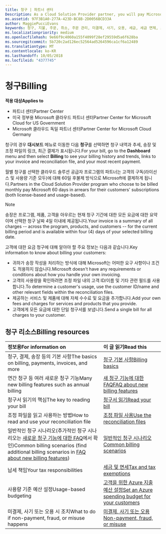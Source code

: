 ```yaml
---
title: 청구 | 파트너 센터
Description: As a Cloud Solution Provider partner, you will pay Microsoft 60 days in arrears for the license-based and usage-based subscriptions of your customers.
ms.assetid: 97F3B1A0-277A-423D-BC8B-2D0056BCD33A
author: MaggiePucciEvans
keywords: 청구, 지불, 주문, 취소, 주문 관리, 미결제, 사기, 오용, 세금, 세금 면제, 조정 파일
ms.localizationpriority: medium
ms.openlocfilehash: 9e66f9c4060a155f4099f28ef29559d5a6f628ba
ms.sourcegitcommit: 5b720c2ad126ec52564ad5264596ca1cf6a12489
ms.translationtype: MT
ms.contentlocale: ko-KR
ms.lasthandoff: 10/05/2018
ms.locfileid: "4377745"
---
```

# <a name="billing"></a><span data-ttu-id="96ec3-103">청구</span><span class="sxs-lookup"><span data-stu-id="96ec3-103">Billing</span></span>

**<span data-ttu-id="96ec3-104">적용 대상</span><span class="sxs-lookup"><span data-stu-id="96ec3-104">Applies to</span></span>**

-  <span data-ttu-id="96ec3-105">파트너 센터</span><span class="sxs-lookup"><span data-stu-id="96ec3-105">Partner Center</span></span>
-  <span data-ttu-id="96ec3-106">미국 정부용 Microsoft 클라우드 파트너 센터</span><span class="sxs-lookup"><span data-stu-id="96ec3-106">Partner Center for Microsoft Cloud for US Government</span></span>
-  <span data-ttu-id="96ec3-107">Microsoft 클라우드 독일 파트너 센터</span><span class="sxs-lookup"><span data-stu-id="96ec3-107">Partner Center for Microsoft Cloud Germany</span></span>

<span data-ttu-id="96ec3-108">청구의 경우 **대시보드** 메뉴로 이동한 다음 **청구**를 선택하면 청구 내역과 추세, 송장 및 조정 파일의 링크, 최근 결제가 표시됩니다.</span><span class="sxs-lookup"><span data-stu-id="96ec3-108">For your bill, go to the **Dashboard** menu and then select **Billing** to see your billing history and trends, links to your invoice and reconciliation file, and your most recent payment.</span></span>

<span data-ttu-id="96ec3-109">월별 청구를 선택한 클라우드 솔루션 공급자 프로그램의 파트너는 고객의 구독(라이선스 및 사용량 기준 모두)에 대해 60일 후불제 방식으로 Microsoft에 결제하게 됩니다.</span><span class="sxs-lookup"><span data-stu-id="96ec3-109">Partners in the Cloud Solution Provider program who choose to be billed monthly pay Microsoft 60 days in arrears for their customers' subscriptions (both license-based and usage-based).</span></span>

> [!NOTE]  
> <span data-ttu-id="96ec3-110">송장은 프로그램, 제품, 고객을 아우르는 현재 청구 기간에 대한 모든 요금에 대한 요약이며 선택한 청구 날짜 4일 이내에 제공됩니다.</span><span class="sxs-lookup"><span data-stu-id="96ec3-110">Your invoice is a summary of all charges -- across the program, products, and customers -- for the current billing period and is available within four (4) days of your selected billing date.</span></span>

<span data-ttu-id="96ec3-111">고객에 대한 요금 청구에 대해 알아야 할 주요 정보는 다음과 같습니다.</span><span class="sxs-lookup"><span data-stu-id="96ec3-111">Key information to know about billing your customers:</span></span>

-   <span data-ttu-id="96ec3-112">귀하가 송장 작성을 처리하는 방식에 대해 Microsoft는 어떠한 요구 사항이나 조건도 적용하지 않습니다.</span><span class="sxs-lookup"><span data-stu-id="96ec3-112">Microsoft doesn't have any requirements or conditions about how you handle your own invoicing.</span></span>
-   <span data-ttu-id="96ec3-113">고객의 사용량을 확인하려면 조정 파일 내의 고객 ID/이름 및 기타 관련 필드를 사용합니다.</span><span class="sxs-lookup"><span data-stu-id="96ec3-113">To determine a customer's usage, use the customer ID/name and other relevant fields within the reconciliation files.</span></span>
-   <span data-ttu-id="96ec3-114">제공하는 서비스 및 제품에 대해 자체 수수료 및 요금을 추가합니다.</span><span class="sxs-lookup"><span data-stu-id="96ec3-114">Add your own fees and charges for services and products that you provide.</span></span>
-   <span data-ttu-id="96ec3-115">고객에게 모든 요금에 대한 단일 청구서를 보냅니다.</span><span class="sxs-lookup"><span data-stu-id="96ec3-115">Send a single bill for all charges to your customer.</span></span>

## <a name="billing-resources"></a><span data-ttu-id="96ec3-116">청구 리소스</span><span class="sxs-lookup"><span data-stu-id="96ec3-116">Billing resources</span></span>
|**<span data-ttu-id="96ec3-117">정보용</span><span class="sxs-lookup"><span data-stu-id="96ec3-117">For information on</span></span>**   |**<span data-ttu-id="96ec3-118">이 글 읽기</span><span class="sxs-lookup"><span data-stu-id="96ec3-118">Read this</span></span>**    |
|:-----------------------------|:-----------------|
|<span data-ttu-id="96ec3-119">청구, 결제, 송장 등의 기본 사항</span><span class="sxs-lookup"><span data-stu-id="96ec3-119">The basics on billing, payments, invoices, and  more</span></span>   |[<span data-ttu-id="96ec3-120">청구 기본 사항</span><span class="sxs-lookup"><span data-stu-id="96ec3-120">Billing basics</span></span>](billing-basics.md)
|<span data-ttu-id="96ec3-121">연간 청구 등 여러 새로운 청구 기능</span><span class="sxs-lookup"><span data-stu-id="96ec3-121">Many new billing features such as annual billing</span></span>   |[<span data-ttu-id="96ec3-122">새 청구 기능에 대한 FAQ</span><span class="sxs-lookup"><span data-stu-id="96ec3-122">FAQ about new billing features</span></span>](faq-about-new-billing-features.md)|
|<span data-ttu-id="96ec3-123">청구서 읽기의 핵심</span><span class="sxs-lookup"><span data-stu-id="96ec3-123">The key to reading your bill</span></span>   |[<span data-ttu-id="96ec3-124">청구서 읽기</span><span class="sxs-lookup"><span data-stu-id="96ec3-124">Read your bill</span></span>](read-your-bill.md)   |
|<span data-ttu-id="96ec3-125">조정 파일을 읽고 사용하는 방법</span><span class="sxs-lookup"><span data-stu-id="96ec3-125">How to read and use your reconciliation file</span></span>   |[<span data-ttu-id="96ec3-126">조정 파일 사용</span><span class="sxs-lookup"><span data-stu-id="96ec3-126">Use the reconciliation files</span></span>](use-the-reconciliation-files.md)|
|<span data-ttu-id="96ec3-127">일반적인 청구 시나리오(추가적인 청구 시나리오는 [새로운 청구 기능에 대한 FAQ](faq-about-new-billing-features.md)에서 확인)</span><span class="sxs-lookup"><span data-stu-id="96ec3-127">Common billing scenarios (find additional billing scenarios in [FAQ about new billing features](faq-about-new-billing-features.md))</span></span>|[<span data-ttu-id="96ec3-128">일반적인 청구 시나리오</span><span class="sxs-lookup"><span data-stu-id="96ec3-128">Common billing scenarios</span></span>](common-billing-scenarios.md)|
|<span data-ttu-id="96ec3-129">납세 책임</span><span class="sxs-lookup"><span data-stu-id="96ec3-129">Your tax responsibilities</span></span>   | [<span data-ttu-id="96ec3-130">세금 및 면세</span><span class="sxs-lookup"><span data-stu-id="96ec3-130">Tax and tax exemptions</span></span>](tax-and-tax-exemptions.md)|
|<span data-ttu-id="96ec3-131">사용량 기준 예산 설정</span><span class="sxs-lookup"><span data-stu-id="96ec3-131">Usage-based budgeting</span></span>    |[<span data-ttu-id="96ec3-132">고객을 위한 Azure 지출 예산 설정</span><span class="sxs-lookup"><span data-stu-id="96ec3-132">Set an Azure spending budget for your customers</span></span>](set-an-azure-spending-budget-for-your-customers.md)|
|<span data-ttu-id="96ec3-133">미결제, 사기 또는 오용 시 조치</span><span class="sxs-lookup"><span data-stu-id="96ec3-133">What to do if non-payment, fraud, or misuse happens</span></span>   |[<span data-ttu-id="96ec3-134">미결제, 사기 또는 오용</span><span class="sxs-lookup"><span data-stu-id="96ec3-134">Non-payment, fraud, or misuse</span></span>](non-payment--fraud--or-misuse.md)|




















